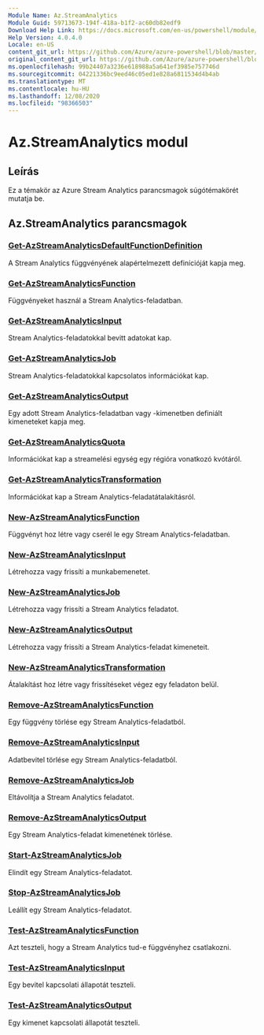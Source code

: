 ```yaml
---
Module Name: Az.StreamAnalytics
Module Guid: 59713673-194f-418a-b1f2-ac60db82edf9
Download Help Link: https://docs.microsoft.com/en-us/powershell/module/az.streamanalytics
Help Version: 4.0.4.0
Locale: en-US
content_git_url: https://github.com/Azure/azure-powershell/blob/master/src/StreamAnalytics/StreamAnalytics/help/Az.StreamAnalytics.md
original_content_git_url: https://github.com/Azure/azure-powershell/blob/master/src/StreamAnalytics/StreamAnalytics/help/Az.StreamAnalytics.md
ms.openlocfilehash: 99b24407a3236e618988a5a641ef3985e757746d
ms.sourcegitcommit: 04221336bc9eed46c05ed1e828a6811534d4b4ab
ms.translationtype: MT
ms.contentlocale: hu-HU
ms.lasthandoff: 12/08/2020
ms.locfileid: "98366503"
---
```

# Az.StreamAnalytics modul
## Leírás
Ez a témakör az Azure Stream Analytics parancsmagok súgótémakörét mutatja be.

## Az.StreamAnalytics parancsmagok
### [Get-AzStreamAnalyticsDefaultFunctionDefinition](Get-AzStreamAnalyticsDefaultFunctionDefinition.md)
A Stream Analytics függvényének alapértelmezett definícióját kapja meg.

### [Get-AzStreamAnalyticsFunction](Get-AzStreamAnalyticsFunction.md)
Függvényeket használ a Stream Analytics-feladatban.

### [Get-AzStreamAnalyticsInput](Get-AzStreamAnalyticsInput.md)
Stream Analytics-feladatokkal bevitt adatokat kap.

### [Get-AzStreamAnalyticsJob](Get-AzStreamAnalyticsJob.md)
Stream Analytics-feladatokkal kapcsolatos információkat kap.

### [Get-AzStreamAnalyticsOutput](Get-AzStreamAnalyticsOutput.md)
Egy adott Stream Analytics-feladatban vagy -kimenetben definiált kimeneteket kapja meg.

### [Get-AzStreamAnalyticsQuota](Get-AzStreamAnalyticsQuota.md)
Információkat kap a streamelési egység egy régióra vonatkozó kvótáról.

### [Get-AzStreamAnalyticsTransformation](Get-AzStreamAnalyticsTransformation.md)
Információkat kap a Stream Analytics-feladatátalakításról.

### [New-AzStreamAnalyticsFunction](New-AzStreamAnalyticsFunction.md)
Függvényt hoz létre vagy cserél le egy Stream Analytics-feladatban.

### [New-AzStreamAnalyticsInput](New-AzStreamAnalyticsInput.md)
Létrehozza vagy frissíti a munkabemenetet.

### [New-AzStreamAnalyticsJob](New-AzStreamAnalyticsJob.md)
Létrehozza vagy frissíti a Stream Analytics feladatot.

### [New-AzStreamAnalyticsOutput](New-AzStreamAnalyticsOutput.md)
Létrehozza vagy frissíti a Stream Analytics-feladat kimeneteit.

### [New-AzStreamAnalyticsTransformation](New-AzStreamAnalyticsTransformation.md)
Átalakítást hoz létre vagy frissítéseket végez egy feladaton belül.

### [Remove-AzStreamAnalyticsFunction](Remove-AzStreamAnalyticsFunction.md)
Egy függvény törlése egy Stream Analytics-feladatból.

### [Remove-AzStreamAnalyticsInput](Remove-AzStreamAnalyticsInput.md)
Adatbevitel törlése egy Stream Analytics-feladatból.

### [Remove-AzStreamAnalyticsJob](Remove-AzStreamAnalyticsJob.md)
Eltávolítja a Stream Analytics feladatot.

### [Remove-AzStreamAnalyticsOutput](Remove-AzStreamAnalyticsOutput.md)
Egy Stream Analytics-feladat kimenetének törlése.

### [Start-AzStreamAnalyticsJob](Start-AzStreamAnalyticsJob.md)
Elindít egy Stream Analytics-feladatot.

### [Stop-AzStreamAnalyticsJob](Stop-AzStreamAnalyticsJob.md)
Leállít egy Stream Analytics-feladatot.

### [Test-AzStreamAnalyticsFunction](Test-AzStreamAnalyticsFunction.md)
Azt teszteli, hogy a Stream Analytics tud-e függvényhez csatlakozni.

### [Test-AzStreamAnalyticsInput](Test-AzStreamAnalyticsInput.md)
Egy bevitel kapcsolati állapotát teszteli.

### [Test-AzStreamAnalyticsOutput](Test-AzStreamAnalyticsOutput.md)
Egy kimenet kapcsolati állapotát teszteli.

